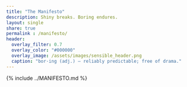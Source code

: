 ```yaml
---
title: "The Manifesto"
description: Shiny breaks. Boring endures.
layout: single
share: true
permalink : /manifesto/
header:
  overlay_filter: 0.7
  overlay_color: "#000000"
  overlay_image: /assets/images/sensible_header.png
  caption: "bor·ing (adj.) — reliably predictable; free of drama."
---
```


{% include ../MANIFESTO.md %}